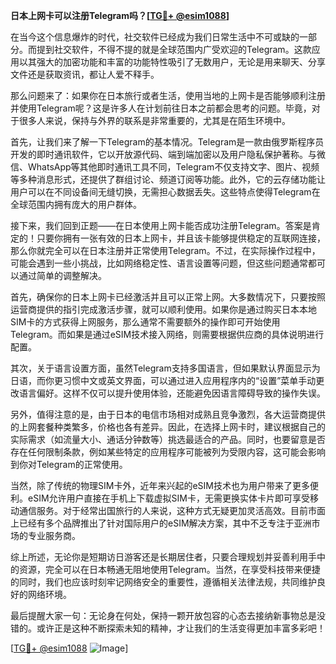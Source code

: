 **日本上网卡可以注册Telegram吗？[[TG💪+ @esim1088](https://t.me/s/esim1088)]**

在当今这个信息爆炸的时代，社交软件已经成为我们日常生活中不可或缺的一部分。而提到社交软件，不得不提的就是全球范围内广受欢迎的Telegram。这款应用以其强大的加密功能和丰富的功能特性吸引了无数用户，无论是用来聊天、分享文件还是获取资讯，都让人爱不释手。

那么问题来了：如果你在日本旅行或者生活，使用当地的上网卡是否能够顺利注册并使用Telegram呢？这是许多人在计划前往日本之前都会思考的问题。毕竟，对于很多人来说，保持与外界的联系是非常重要的，尤其是在陌生环境中。

首先，让我们来了解一下Telegram的基本情况。Telegram是一款由俄罗斯程序员开发的即时通讯软件，它以开放源代码、端到端加密以及用户隐私保护著称。与微信、WhatsApp等其他即时通讯工具不同，Telegram不仅支持文字、图片、视频等多种消息形式，还提供了群组讨论、频道订阅等功能。此外，它的云存储功能让用户可以在不同设备间无缝切换，无需担心数据丢失。这些特点使得Telegram在全球范围内拥有庞大的用户群体。

接下来，我们回到正题——在日本使用上网卡能否成功注册Telegram。答案是肯定的！只要你拥有一张有效的日本上网卡，并且该卡能够提供稳定的互联网连接，那么你就完全可以在日本注册并正常使用Telegram。不过，在实际操作过程中，可能会遇到一些小挑战，比如网络稳定性、语言设置等问题，但这些问题通常都可以通过简单的调整解决。

首先，确保你的日本上网卡已经激活并且可以正常上网。大多数情况下，只要按照运营商提供的指引完成激活步骤，就可以顺利使用。如果你是通过购买日本本地SIM卡的方式获得上网服务，那么通常不需要额外的操作即可开始使用Telegram。而如果是通过eSIM技术接入网络，则需要根据供应商的具体说明进行配置。

其次，关于语言设置方面，虽然Telegram支持多国语言，但如果默认界面显示为日语，而你更习惯中文或英文界面，可以通过进入应用程序内的“设置”菜单手动更改语言偏好。这样不仅可以提升使用体验，还能避免因语言障碍导致的操作失误。

另外，值得注意的是，由于日本的电信市场相对成熟且竞争激烈，各大运营商提供的上网套餐种类繁多，价格也各有差异。因此，在选择上网卡时，建议根据自己的实际需求（如流量大小、通话分钟数等）挑选最适合的产品。同时，也要留意是否存在任何限制条款，例如某些特定的应用程序可能被列为受限内容，这可能会影响到你对Telegram的正常使用。

当然，除了传统的物理SIM卡外，近年来兴起的eSIM技术也为用户带来了更多便利。eSIM允许用户直接在手机上下载虚拟SIM卡，无需更换实体卡片即可享受移动通信服务。对于经常出国旅行的人来说，这种方式无疑更加灵活高效。目前市面上已经有多个品牌推出了针对国际用户的eSIM解决方案，其中不乏专注于亚洲市场的专业服务商。

综上所述，无论你是短期访日游客还是长期居住者，只要合理规划并妥善利用手中的资源，完全可以在日本畅通无阻地使用Telegram。当然，在享受科技带来便捷的同时，我们也应该时刻牢记网络安全的重要性，遵循相关法律法规，共同维护良好的网络环境。

最后提醒大家一句：无论身在何处，保持一颗开放包容的心态去接纳新事物总是没错的。或许正是这种不断探索未知的精神，才让我们的生活变得更加丰富多彩吧！

[[TG💪+ @esim1088](https://t.me/s/esim1088) ![Image](https://i.postimg.cc/4NQfJmqS/Snipaste-2025-05-13-00-14-12.png)]
